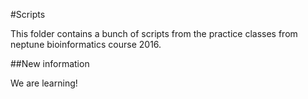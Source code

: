 #Scripts

This folder contains a bunch of scripts from the practice classes from neptune bioinformatics course 2016.

##New information

We are learning!
